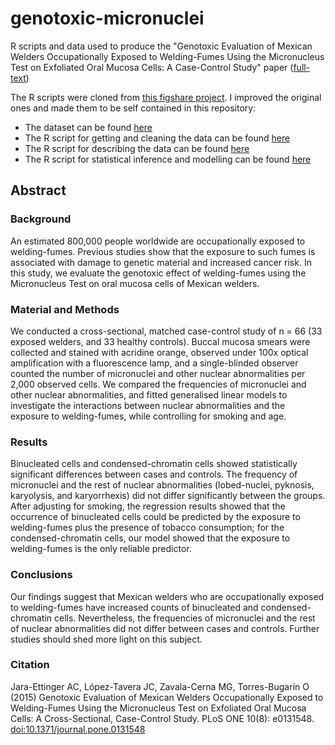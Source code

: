# genotoxic-micronuclei

R scripts and data used to produce the "Genotoxic Evaluation of Mexican Welders Occupationally Exposed to Welding-Fumes Using the Micronucleus Test on Exfoliated Oral Mucosa Cells: A Case-Control Study" paper ([full-text](http://dx.doi.org/10.1371/journal.pone.0131548))

The R scripts were cloned from [this figshare project](https://figshare.com/projects/Genotoxic_Evaluation_of_Mexican_Welders_Occupationally_Exposed_to_Welding_Fumes_Using_the_Micronucleus_Test_on_Exfoliated_Oral_Mucosa_Cells_A_Case_Control_Study/3472). I improved the original ones and made them to be self contained in this repository:

*   The dataset can be found [here](https://github.com/jclopeztavera/genotoxic-micronuclei/blob/master/Data/micronuclei-data.csv)
*   The R script for getting and cleaning the data can be found [here](https://github.com/jclopeztavera/genotoxic-micronuclei/blob/master/Scripts/cleaning_data.R)
*   The R script for describing the data can be found [here](https://github.com/jclopeztavera/genotoxic-micronuclei/blob/master/Scripts/desxp_analysis.R)
*   The R script for statistical inference and modelling can be found [here](https://github.com/jclopeztavera/genotoxic-micronuclei/blob/master/Scripts/inference.R)

## Abstract
### Background 
An estimated 800,000 people worldwide are occupationally exposed to welding-fumes. Previous studies show that the exposure to such fumes is associated with damage to genetic material and increased cancer risk. In this study, we evaluate the genotoxic effect of welding-fumes using the Micronucleus Test on oral mucosa cells of Mexican welders.

### Material and Methods
We conducted a cross-sectional, matched case-control study of n = 66 (33 exposed welders, and 33 healthy controls). Buccal mucosa smears were collected and stained with acridine orange, observed under 100x optical amplification with a fluorescence lamp, and a single-blinded observer counted the number of micronuclei and other nuclear abnormalities per 2,000 observed cells. We compared the frequencies of micronuclei and other nuclear abnormalities, and fitted generalised linear models to investigate the interactions between nuclear abnormalities and the exposure to welding-fumes, while controlling for smoking and age.

### Results 
Binucleated cells and condensed-chromatin cells showed statistically significant differences between cases and controls. The frequency of micronuclei and the rest of nuclear abnormalities (lobed-nuclei, pyknosis, karyolysis, and karyorrhexis) did not differ significantly between the groups. After adjusting for smoking, the regression results showed that the occurrence of binucleated cells could be predicted by the exposure to welding-fumes plus the presence of tobacco consumption; for the condensed-chromatin cells, our model showed that the exposure to welding-fumes is the only reliable predictor.

### Conclusions 
Our findings suggest that Mexican welders who are occupationally exposed to welding-fumes have increased counts of binucleated and condensed-chromatin cells. Nevertheless, the frequencies of micronuclei and the rest of nuclear abnormalities did not differ between cases and controls. Further studies should shed more light on this subject.

### Citation
Jara-Ettinger AC, López-Tavera JC, Zavala-Cerna MG, Torres-Bugarín O (2015) Genotoxic Evaluation of Mexican Welders Occupationally Exposed to Welding-Fumes Using the Micronucleus Test on Exfoliated Oral Mucosa Cells: A Cross-Sectional, Case-Control Study. PLoS ONE 10(8): e0131548. [doi:10.1371/journal.pone.0131548](http://dx.doi.org/10.1371/journal.pone.0131548)

